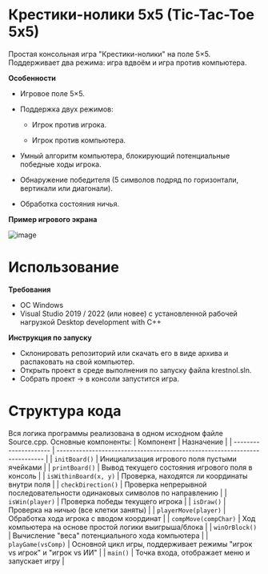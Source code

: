 # Крестики-нолики 5x5 (Tic-Tac-Toe 5x5)
Простая консольная игра "Крестики-нолики" на поле 5×5. Поддерживает два режима: игра вдвоём и игра против компьютера.

**Особенности**

- Игровое поле 5×5.

- Поддержка двух режимов:

   - Игрок против игрока.

   - Игрок против компьютера.

- Умный алгоритм компьютера, блокирующий потенциальные победные ходы игрока.

- Обнаружение победителя (5 символов подряд по горизонтали, вертикали или диагонали).

- Обработка состояния ничья.

**Пример игрового экрана**

![image](https://github.com/user-attachments/assets/4c38af1b-e5e7-4715-8bf5-8bd84caa8a9b)


# Использование
**Требования**
- ОС Windows
- Visual Studio 2019 / 2022 (или новее) с установленной рабочей нагрузкой Desktop development with C++

**Инструкция по запуску**
- Склонировать репозиторий или скачать его в виде архива и распаковать на свой компьютер.
- Открыть проект в среде выполнения по запуску файла krestnol.sln.
- Собрать проект -> в консоли запустится игра.

# Структура кода
Вся логика программы реализована в одном исходном файле Source.cpp. Основные компоненты:
| Компонент             | Назначение                                                                 |
| --------------------- | -------------------------------------------------------------------------- |
| `initBoard()`         | Инициализация игрового поля пустыми ячейками                               |
| `printBoard()`        | Вывод текущего состояния игрового поля в консоль                           |
| `isWithinBoard(x, y)` | Проверка, находятся ли координаты внутри поля                              |
| `checkDirection()`    | Проверка непрерывной последовательности одинаковых символов по направлению |
| `isWin(player)`       | Проверка победы текущего игрока                                            |
| `isDraw()`            | Проверка на ничью (все клетки заняты)                                      |
| `playerMove(player)`  | Обработка хода игрока с вводом координат                                   |
| `compMove(compChar)`  | Ход компьютера на основе простой логики выигрыша/блока                     |
| `winOrBlock()`        | Вычисление "веса" потенциального хода компьютера                           |
| `playGame(vsComp)`    | Основной цикл игры, поддерживает режимы "игрок vs игрок" и "игрок vs ИИ"   |
| `main()`              | Точка входа, отображает меню и запускает игру                              |

